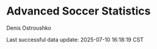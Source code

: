 # Advanced Soccer Statistics
Denis Ostroushko

<!-- gfm -->

Last successful data update: 2025-07-10 16:18:19 CST

